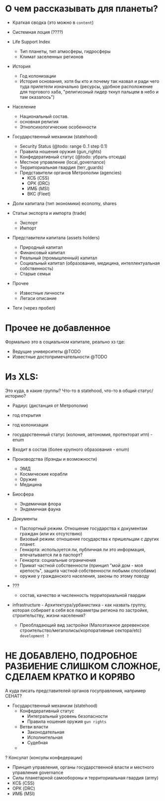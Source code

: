 # О чем рассказывать для планеты?

- Краткая сводка (это можно в `content`)
- Системная лоция (????)
- Life Support Index
    - Тип планеты, тип атмосферы, гидросферы
    - Климат заселенных регионов
- История
    - Год колонизации
    - История основания, хотя бы кто и почему так назвал и ради чего туда прилетели изначально (ресурсы, удобное расположение для торгового хаба, "религиозный лидер ткнул пальцем в небо и там оказалось")
- Население
    - Национальный состав.
    - основная религия
    - Этнопсихологические особенности

- Государственный механизм (statehood)
    - Security Status (@todo: range 0..1 step 0.1)
    - Правила ношения оружия (gun_rights)
    - Конфедеративный статус (@todo: убрать отсюда)
    - Местное управление (local_governance)
    - Территориальная гвардия (terr_guards)
    - Представители органов Метрополии (agencies)
        - КСБ (CSS)
        - ОРК (DRC)
        - ИМБ (MSI)
        - ВКС (Fleet)



- Доли капитала (тип экономики) economy, shares
- Статьи экспорта и импорта (trade)
    - Экспорт
    - Импорт
- Представители капитала (assets holders)
    - Природный капитал
    - Финансовый капитал
    - Реальный (промышленный) капитал
    - Социальный капитал (образование, медицина, интеллектуальная собственность)
    - Старые семьи
- Прочее
    - Известные личности
    - Легаси описание
- Теги (через пробел)

# Прочее не добавленное 

Формально это в социальном капитале, реально хз где:
- Ведущие университеты @TODO
- Известные достопримечательности @TODO


# Из XLS:



Это куда, в какие группы? Что-то в statehood, что-то в общий статус/историю?

- Радиус (дистанция от Метрополии)
- год открытия
- год колонизации
- государственный статус (колония, автономия, протекторат итп) - enum
- Входит в состав (более крупного образования - enum)

- Производства (брэнды и возможности)
  - ЭМД
  - Космические корабли
  - Оружие
  - Медицина
- Биосфера
  - Эндемичная флора
  - Эндемичная фауна
- Документы
  - Паспортный режим. Отношение государства к документам граждан (или их отсутствию)
  - Визовый режим: отношение государства к пришельцам с других планет.
  - Генкарта: используется ли, публичная ли это информация, впечатывается ли в паспорт?
  - Генкарта: социальные ограничения
  - Примат частной собственности (принцип "мой дом - моя крепость", защита частной собственности любыми способами)
  - оружие у гражданского населения, законы по этому поводу
- ???
  - состав, качество и численность территориальной гвардии

- infrastructure - Архитектура/урбанистика - как назвать группу, которая собирает в себя все параметры региона по застройке, строительству, жизни населения?
    - Преобладающий вид застройки (Малоэтажное деревенское строительство/мегаполисы/корпоративные сектора/etc) `development ?`


# НЕ ДОБАВЛЕНО, ПОДРОБНОЕ РАЗБИЕНИЕ СЛИШКОМ СЛОЖНОЕ, СДЕЛАЕМ КРАТКО И КОРЯВО

А куда писать представителей органов госуправления, например СЕНАТ?

- Государственный механизм (statehood)
    - Конфедеративный статус
        - Интегральный уровень безопасности
        - Правила ношения оружия `gun rights`
    - Ветви власти
        - Законодательная
        - Исполнительная
        - Судебная
    -
? Консулат (консулы конфедерации)    
- Принцип управления, органы государственной власти и местного управления  governance
- Силы планетарной самообороны и территориальная гвардия (army)
- КСБ (CSS)
- ОРК (DRC)
- ИМБ (MSI)





